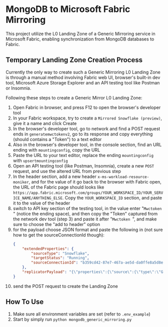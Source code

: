 # MongoDB to Microsoft Fabric Mirroring

This project utilize the L0 Landing Zone of a Generic Mirroring service in Microsoft Fabric, enabling synchronization from MongoDB databases to Fabric.

## Temporary Landing Zone Creation Process

Currently the only way to create such a Generic Mirroring L0 Landing Zone is through a manual method involving Fabric web UI, browser's built-in dev tool, Microsoft Azure Storage Explorer and an API testing tool like Postman or Insomnia.

Following these steps to create a Generic Mirror L0 Landing Zone:
1. Open Fabric in browser, and press F12 to open the browser's developer tool
1. In your Fabric workspace, try to create a `Mirrored Snowflake (preview)`, give it a name and click Create
1. In the browser's developer tool, go to network and find a POST request ends in `generatemwctokenv2`, go to its response and copy everything (should contains a "Token") to a text editor
1. Also in the browser's developer tool, in the console section, find an URL ending with `mountingconfig`, copy the URL
1. Paste the URL to your text editor, replace the ending `mountingconfig` with `upsertmountingconfig`
1. Open an API testing tool (like Postman, Insomnia), create a new `POST` request, and use the altered URL from previous step
1. In the header section, add a new header `x-ms-workload-resource-moniker`, and for the value of it go back to the browser with Fabric open, the URL of the Fabric page should looks like `https://app.fabric.microsoft.com/groups/YOUR_WORKSPACE_ID/YOUR_SERVICE_NAME/ANYTHING_ELSE`. Copy the `YOUR_WORKSPACE_ID` section, and paste it to the value of the header
1. switch to API key section of the testing tool, in the value enter "`Mwctoken `" (notice the ending space), and then copy the "Token" captured from the network dev tool (step 3) and paste it after "`Mwctoken `", and make sure to choose the "add to header" option
1. for the payload choose JSON format and paste the following in (not sure how to get the sourceConnectionId though):
    ```json
    {
        "extendedProperties": {
            "sourceType": "Snowflake",
            "targetStatus": "Running",
            "sourceConnectionId": "b359cd42-87e7-467a-ae5d-da0ffe8a5d8e"
        },
        "replicatorPayload": "{\"properties\":{\"source\":{\"type\":\"GenericMirror\"},\"target\":{\"type\":\"MountedRelationalDatabase\",\"typeProperties\":{\"format\":\"Delta\"}}}}"
    }
    ```
1. send the POST request to create the Landing Zone

## How To Use
1. Make sure all environment variables are set (refer to `.env_example`)
1. Start by simply run `python mongodb_generic_mirroring.py`